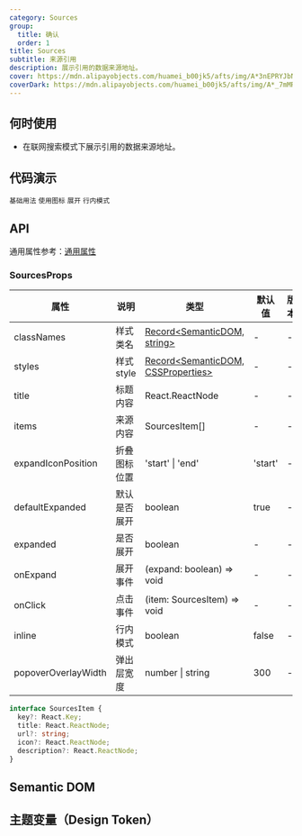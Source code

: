 ```yaml
---
category: Sources
group:
  title: 确认
  order: 1
title: Sources
subtitle: 来源引用
description: 展示引用的数据来源地址。
cover: https://mdn.alipayobjects.com/huamei_b00jk5/afts/img/A*3nEPRYJbNQgAAAAAQFAAAAgAegitAQ/original
coverDark: https://mdn.alipayobjects.com/huamei_b00jk5/afts/img/A*_7mMRrQVcXcAAAAAQEAAAAgAegitAQ/original
---
```


## 何时使用

- 在联网搜索模式下展示引用的数据来源地址。

## 代码演示

<!-- prettier-ignore -->
<code src="./demo/basic.tsx">基础用法</code>
<code src="./demo/icon.tsx">使用图标</code>
<code src="./demo/expand.tsx">展开</code>
<code src="./demo/inline.tsx">行内模式</code>

## API

通用属性参考：[通用属性](/docs/react/common-props)

### SourcesProps

| 属性 | 说明 | 类型 | 默认值 | 版本 |
| --- | --- | --- | --- | --- |
| classNames | 样式类名 | [Record<SemanticDOM, string>](#semantic-dom) | - | - |
| styles | 样式 style | [Record<SemanticDOM, CSSProperties>](#semantic-dom) | - | - |
| title | 标题内容 | React.ReactNode | - | - |
| items | 来源内容 | SourcesItem[] | - | - |
| expandIconPosition | 折叠图标位置 | 'start' \| 'end' | 'start' | - |
| defaultExpanded | 默认是否展开 | boolean | true | - |
| expanded | 是否展开 | boolean | - | - |
| onExpand | 展开事件 | (expand: boolean) => void | - | - |
| onClick | 点击事件 | (item: SourcesItem) => void | - | - |
| inline | 行内模式 | boolean | false | - |
| popoverOverlayWidth | 弹出层宽度 | number \| string | 300 | - |

```typescript
interface SourcesItem {
  key?: React.Key;
  title: React.ReactNode;
  url?: string;
  icon?: React.ReactNode;
  description?: React.ReactNode;
}
```

## Semantic DOM

<code src="./demo/_semantic.tsx" simplify="true"></code>

## 主题变量（Design Token）

<ComponentTokenTable component="Sources"></ComponentTokenTable>
